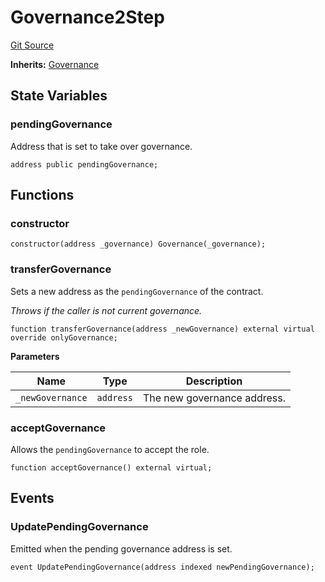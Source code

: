 <!-- markdownlint-disable MD024 MD036 -->
# Governance2Step

[Git Source](https://github.com/yearn/tokenized-strategy-periphery/blob/b5038c9021e11faa494b2ff9921a2fa9566f8d8b/src/utils/Governance2Step.sol)

**Inherits:**
[Governance](/src/utils/Governance.sol/contract.Governance.md)

## State Variables

### pendingGovernance

Address that is set to take over governance.

```solidity
address public pendingGovernance;
```

## Functions

### constructor

```solidity
constructor(address _governance) Governance(_governance);
```

### transferGovernance

Sets a new address as the `pendingGovernance` of the contract.

*Throws if the caller is not current governance.*

```solidity
function transferGovernance(address _newGovernance) external virtual override onlyGovernance;
```

**Parameters**

|Name|Type|Description|
|----|----|-----------|
|`_newGovernance`|`address`|The new governance address.|

### acceptGovernance

Allows the `pendingGovernance` to accept the role.

```solidity
function acceptGovernance() external virtual;
```

## Events

### UpdatePendingGovernance

Emitted when the pending governance address is set.

```solidity
event UpdatePendingGovernance(address indexed newPendingGovernance);
```
